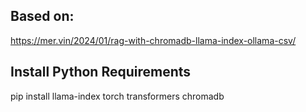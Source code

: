 ## Based on:
https://mer.vin/2024/01/rag-with-chromadb-llama-index-ollama-csv/

## Install Python Requirements
pip install llama-index torch transformers chromadb
